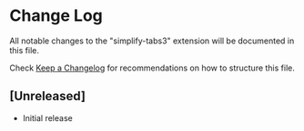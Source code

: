 # Change Log

All notable changes to the "simplify-tabs3" extension will be documented in this file.

Check [Keep a Changelog](http://keepachangelog.com/) for recommendations on how to structure this file.

## [Unreleased]

- Initial release